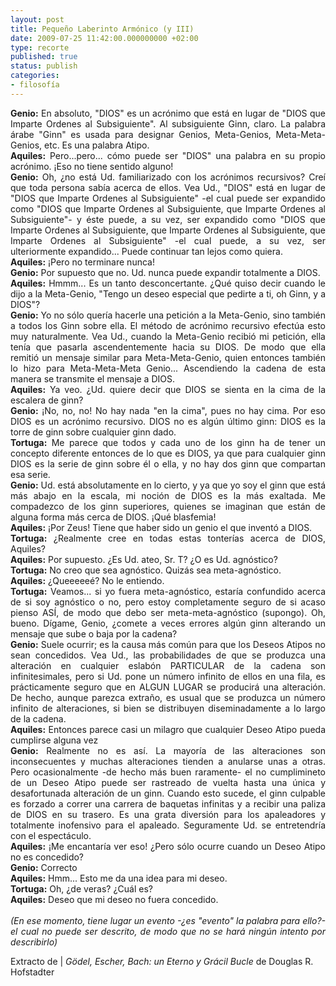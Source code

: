 ```yaml
---
layout: post
title: Pequeño Laberinto Armónico (y III)
date: 2009-07-25 11:42:00.000000000 +02:00
type: recorte
published: true
status: publish
categories:
- filosofía
---
```

<div>
<p style="text-align: justify;"><strong>Genio:</strong> En absoluto, "DIOS" es un acrónimo que está en lugar de "DIOS que Imparte Ordenes al Subsiguiente". Al subsiguiente Ginn, claro. La palabra árabe "Ginn" es usada para designar Genios, Meta-Genios, Meta-Meta-Genios, etc. Es una palabra Atipo.<br />
<strong>Aquiles:</strong> Pero...pero... cómo puede ser "DIOS" una palabra en su propio acrónimo. ¡Eso no tiene sentido alguno!<br />
<span style="font-weight: bold;">Genio:</span> Oh, ¿no está Ud. familiarizado con los acrónimos recursivos? Creí que toda persona sabía acerca de ellos. Vea Ud., "DIOS" está en lugar de "DIOS que Imparte Ordenes al Subsiguiente" -el cual puede ser expandido como "DIOS que Imparte Ordenes al Subsiguiente, que Imparte Ordenes al Subsiguiente"- y éste puede, a su vez, ser expandido como "DIOS que Imparte Ordenes al Subsiguiente, que Imparte Ordenes al Subsiguiente, que Imparte Ordenes al Subsiguiente"  -el cual puede, a su vez, ser ulteriormente expandido... Puede continuar tan lejos como quiera.<br />
<strong>Aquiles:</strong> ¡Pero no terminare nunca!<br />
<strong>Genio:</strong> Por supuesto que no. Ud. nunca puede expandir totalmente a DIOS.<br />
<strong>Aquiles:</strong> Hmmm... Es un tanto desconcertante. ¿Qué quiso decir cuando le dijo a la Meta-Genio, "Tengo un deseo especial que pedirte a ti, oh Ginn, y a DIOS"?<br />
<strong>Genio:</strong> Yo no sólo quería hacerle una petición a la Meta-Genio, sino también a todos los Ginn sobre ella. El método de acrónimo recursivo efectúa esto muy naturalmente. Vea Ud., cuando la Meta-Genio recibió mi petición, ella tenía que pasarla ascendentemente hacia su DIOS. De modo que ella remitió un mensaje similar para Meta-Meta-Genio, quien entonces también lo hizo para Meta-Meta-Meta Genio... Ascendiendo la cadena de esta manera se transmite el mensaje a DIOS.<br />
<strong>Aquiles:</strong> Ya veo. ¿Ud. quiere decir que DIOS se sienta en la cima de la escalera de ginn?<br />
<strong>Genio:</strong> ¡No, no, no! No hay nada "en la cima", pues no hay cima. Por eso DIOS es un acrónimo recursivo. DIOS no es algún último ginn: DIOS es la torre de ginn sobre cualquier ginn dado.<br />
<strong>Tortuga:</strong> Me parece que todos y cada uno de los ginn ha de tener un concepto diferente entonces de lo que es DIOS, ya que para cualquier ginn DIOS es la serie de ginn sobre él o ella, y no hay dos ginn que compartan esa serie.<br />
<strong>Genio:</strong> Ud. está absolutamente en lo cierto, y ya que yo soy el ginn que está más abajo en la escala, mi noción de DIOS es la más exaltada. Me compadezco de los ginn superiores, quienes se imaginan que están de alguna forma más cerca de DIOS. ¡Qué blasfemia!<br />
<strong>Aquiles:</strong> ¡Por Zeus! Tiene que haber sido un genio el que inventó a DIOS.<br />
<strong>Tortuga:</strong> ¿Realmente cree en todas estas tonterías acerca de DIOS, Aquiles?<br />
<strong>Aquiles:</strong> Por supuesto. ¿Es Ud. ateo, Sr. T? ¿O es Ud. agnóstico?<br />
<strong>Tortuga:</strong> No creo que sea agnóstico. Quizás sea meta-agnóstico.<br />
<strong>Aquiles:</strong> ¿Queeeeeé? No le entiendo.<br />
<strong>Tortuga:</strong> Veamos... si yo fuera meta-agnóstico, estaría confundido acerca de si soy agnóstico o no, pero estoy completamente seguro de si acaso pienso ASÍ, de modo que debo ser meta-meta-agnóstico (supongo). Oh, bueno. Dígame, Genio, ¿comete a veces errores algún ginn alterando un mensaje que sube o baja por la cadena?<br />
<strong>Genio:</strong> Suele ocurrir; es la causa más común para que los Deseos Atipos no sean concedidos. Vea Ud., las probabilidades de que se produzca una alteración en cualquier eslabón PARTICULAR de la cadena son infinitesimales, pero si Ud. pone un número infinito de ellos en una fila, es prácticamente seguro que en ALGUN LUGAR se producirá una alteración. De hecho, aunque parezca extraño, es usual que se produzca un número infinito de alteraciones, si bien se distribuyen diseminadamente a lo largo de la cadena.<br />
<strong>Aquiles:</strong> Entonces parece casi un milagro que cualquier Deseo Atipo pueda cumplirse alguna vez<br />
<strong>Genio:</strong> Realmente no es así. La mayoría de las alteraciones son inconsecuentes y muchas alteraciones tienden a anularse unas a otras. Pero ocasionalmente -de hecho más buen raramente- el no cumplimineto de un Deseo Atipo puede ser rastreado de vuelta hasta una única y desafortunada alteración de un ginn. Cuando esto sucede, el ginn culpable es forzado a correr una carrera de baquetas infinitas y a recibir una paliza de DIOS en su trasero. Es una grata diversión para los apaleadores y totalmente inofensivo para el apaleado. Seguramente Ud. se entretendría con el espectáculo.<br />
<strong>Aquiles:</strong> ¡Me encantaría ver eso! ¿Pero sólo ocurre cuando un Deseo Atipo no es concedido?<br />
<strong>Genio:</strong> Correcto<br />
<strong>Aquiles:</strong> Hmm... Esto me da una idea para mi deseo.<br />
<strong>Tortuga:</strong> Oh, ¿de veras? ¿Cuál es?<br />
<strong>Aquiles:</strong> Deseo que mi deseo no fuera concedido.<br />
<em><br />
(En ese momento, tiene lugar un evento -¿es "evento" la palabra para ello?- el cual no puede ser descrito, de modo que no se hará ningún intento por describirlo)</em></p>
<p>Extracto de | <span style="font-style: italic;">Gödel, Escher, Bach: un Eterno y Grácil Bucle</span> de Douglas R. Hofstadter</p>
<div class="zemanta-pixie"><img class="zemanta-pixie-img" src="{{ site.baseurl }}/assets/pixy.gif?x-id=38044cf4-44e4-8ed9-84d6-4da166684373" alt="" /></div>
</div>

